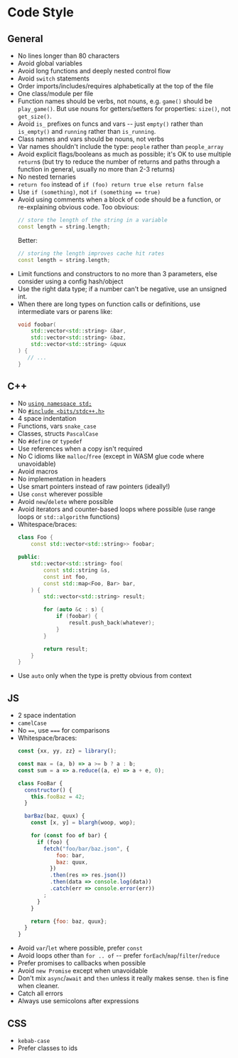 # Code Style

## General

- No lines longer than 80 characters
- Avoid global variables
- Avoid long functions and deeply nested control flow
- Avoid `switch` statements
- Order imports/includes/requires alphabetically at the top of the file
- One class/module per file
- Function names should be verbs, not nouns, e.g. `game()` should be `play_game()`. But use nouns for getters/setters for properties: `size()`, not `get_size()`.
- Avoid `is_` prefixes on funcs and vars -- just `empty()` rather than `is_empty()` and `running` rather than `is_running`.
- Class names and vars should be nouns, not verbs
- Var names shouldn't include the type: `people` rather than `people_array`
- Avoid explicit flags/booleans as much as possible; it's OK to use multiple `return`s (but try to reduce the number of returns and paths through a function in general, usually no more than 2-3 returns)
- No nested ternaries
- `return foo` instead of `if (foo) return true else return false`
- Use `if (something)`, not `if (something == true)`
- Avoid using comments when a block of code should be a function, or re-explaining obvious code.
  Too obvious:
  ```cpp
  // store the length of the string in a variable
  const length = string.length;
  ```
  Better:
  ```cpp
  // storing the length improves cache hit rates
  const length = string.length;
  ```
- Limit functions and constructors to no more than 3 parameters, else consider using a config hash/object
- Use the right data type; if a number can't be negative, use an unsigned int.
- When there are long types on function calls or definitions, use intermediate vars or parens like:
  ```cpp
  void foobar(
      std::vector<std::string> &bar,
      std::vector<std::string> &baz,
      std::vector<std::string> &quux
  ) {
     // ...
  }
  ```

## C++

- No [`using namespace std;`](https://stackoverflow.com/questions/1452721/why-is-using-namespace-std-considered-bad-practice)
- No [`#include <bits/stdc++.h>`](https://stackoverflow.com/questions/31816095/why-should-i-not-include-bits-stdc-h)
- 4 space indentation
- Functions, vars `snake_case`
- Classes, structs `PascalCase`
- No `#define` or `typedef`
- Use references when a copy isn't required
- No C idioms like `malloc`/`free` (except in WASM glue code where unavoidable)
- Avoid macros
- No implementation in headers
- Use smart pointers instead of raw pointers (ideally!)
- Use `const` wherever possible
- Avoid `new`/`delete` where possible
- Avoid iterators and counter-based loops where possible (use range loops or `std::algorithm` functions)
- Whitespace/braces:
  ```cpp
  class Foo {
      const std::vector<std::string>> foobar;

  public:
      std::vector<std::string> foo(
          const std::string &s,
          const int foo,         
          const std::map<Foo, Bar> bar,         
      ) {
          std::vector<std::string> result;

          for (auto &c : s) {
              if (foobar) {
                  result.push_back(whatever);
              }
          }

          return result;
      }
  }
  ```
- Use `auto` only when the type is pretty obvious from context

## JS

- 2 space indentation
- `camelCase`
- No `==`, use `===` for comparisons
- Whitespace/braces:
  ```js
  const {xx, yy, zz} = library();
  
  const max = (a, b) => a >= b ? a : b;
  const sum = a => a.reduce((a, e) => a + e, 0);
  
  class FooBar {
    constructor() {
      this.fooBaz = 42;
    }
  
    barBaz(baz, quux) {
      const [x, y] = blargh(woop, wop);

      for (const foo of bar) {
        if (foo) {
          fetch("foo/bar/baz.json", {
              foo: bar,
              baz: quux,
            })
            .then(res => res.json())
            .then(data => console.log(data))
            .catch(err => console.error(err))
          ;
        }
      }
  
      return {foo: baz, quux};
    }
  }
  ```
- Avoid `var`/`let` where possible, prefer `const`
- Avoid loops other than `for .. of` -- prefer `forEach`/`map`/`filter`/`reduce`
- Prefer promises to callbacks when possible
- Avoid `new Promise` except when unavoidable
- Don't mix `async`/`await` and `then` unless it really makes sense. `then` is fine when cleaner.
- Catch all errors
- Always use semicolons after expressions

## CSS

- `kebab-case`
- Prefer classes to ids
